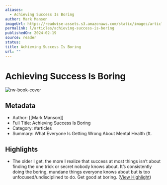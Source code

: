 ```yaml
---
aliases:
  - Achieving Success Is Boring
author: Mark Manson
imageUrl: https://readwise-assets.s3.amazonaws.com/static/images/article3.5c705a01b476.png
permalink: l/articles/achieving-success-is-boring
publishedOn: 2024-02-19
source: reader
status: 
title: Achieving Success Is Boring
url: ""
---
```

# Achieving Success Is Boring

![rw-book-cover](https://readwise-assets.s3.amazonaws.com/static/images/article3.5c705a01b476.png)

## Metadata

- Author: [[Mark Manson]]
- Full Title: Achieving Success Is Boring
- Category: #articles
- Summary: What Everyone Is Getting Wrong About Mental Health (ft.

## Highlights

- The older I get, the more I realize that success at most things isn’t about finding the one trick or secret nobody knows about.
  It’s consistently doing the boring, mundane things everyone knows about but is too unfocused/undisciplined to do.
  Get good at boring. ([View Highlight](https://read.readwise.io/read/01hq0z0y3e9tndkc7bhty4exs3))

